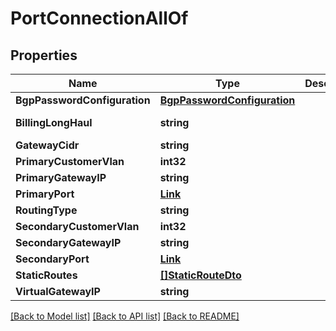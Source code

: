 # PortConnectionAllOf

## Properties

Name | Type | Description | Notes
------------ | ------------- | ------------- | -------------
**BgpPasswordConfiguration** | [**BgpPasswordConfiguration**](BGPPasswordConfiguration.md) |  | [optional] 
**BillingLongHaul** | **string** |  | [optional] [readonly] 
**GatewayCidr** | **string** |  | [optional] 
**PrimaryCustomerVlan** | **int32** |  | [optional] 
**PrimaryGatewayIP** | **string** |  | [optional] 
**PrimaryPort** | [**Link**](Link.md) |  | [optional] 
**RoutingType** | **string** |  | [optional] 
**SecondaryCustomerVlan** | **int32** |  | [optional] 
**SecondaryGatewayIP** | **string** |  | [optional] 
**SecondaryPort** | [**Link**](Link.md) |  | [optional] 
**StaticRoutes** | [**[]StaticRouteDto**](StaticRouteDTO.md) |  | [optional] 
**VirtualGatewayIP** | **string** |  | [optional] 

[[Back to Model list]](../README.md#documentation-for-models) [[Back to API list]](../README.md#documentation-for-api-endpoints) [[Back to README]](../README.md)



